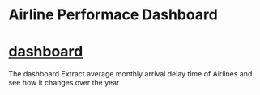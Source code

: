 # Airline Performace Dashboard

# [dashboard](https://fine-insomnia-literate-vsqr.herokuapp.com/)

The dashboard Extract average monthly arrival delay time of Airlines and see how it changes over the year
